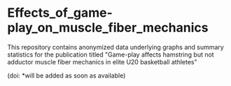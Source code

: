 # Effects_of_game-play_on_muscle_fiber_mechanics

This repository contains anonymized data underlying graphs and summary statistics for the publication titled "Game-play affects hamstring but not adductor muscle fiber mechanics in elite U20 basketball athletes"

(doi: *will be added as soon as available)
